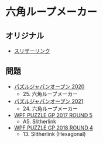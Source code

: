 # 六角ループメーカー

## オリジナル
- [スリザーリンク](slitherlink.md)

## 問題
- [パズルジャパンオープン 2020](../questions/jwpc2020.md)
	- 25\. 六角ループメーカー
- [パズルジャパンオープン 2021](../questions/jwpc2021.md)
	- 24\. 六角ループメーカー
- [WPF PUZZLE GP 2017 ROUND 5](../questions/wpfpgp2017_5.md)
	- A5. Slitherlink
- [WPF PUZZLE GP 2018 ROUND 4](../questions/wpfpgp2018_4.md)
	- 13\. Slitherlink (Hexagonal)
